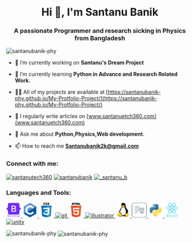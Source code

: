<h1 align="center">Hi 👋, I'm Santanu Banik</h1>
<h3 align="center">A passionate Programmer and research sicking in Physics from Bangladesh</h3>

<p align="left"> <img src="https://komarev.com/ghpvc/?username=santanubanik-phy&label=Profile%20views&color=0e75b6&style=flat" alt="santanubanik-phy" /> </p>

- 🔭 I’m currently working on **Santanu's Dream Project**

- 🌱 I’m currently learning **Python in Advance and Research Related Work.**

- 👨‍💻 All of my projects are available at [https://santanubanik-phy.github.io/My-Protfolio-Project/](https://santanubanik-phy.github.io/My-Protfolio-Project/)

- 📝 I regularly write articles on [www.santanuetch360.com](www.santanuetch360.com)

- 💬 Ask me about **Python,Physics,Web development.**

- 📫 How to reach me **Santanubanik2k@gmail.com**

<h3 align="left">Connect with me:</h3>
<p align="left">
<a href="https://https://bd.linkedin.com/in/santanu-banik-a208651b2?challengeId=AQG0MAd6k0R9SQAAAZBdrnBSjNVJZK9hAMmqJL8X9jSp_xxdt8ts7U85JjfRkRVKDQK1Lko4jVL9vpnQAsDKtphtGoX8jX-B3g&submissionId=e62956d9-7619-dd17-d6cb-87025a03a132&challengeSource=AgFq5Ww3v06ogAAAAZBdrpb7vpLpfJr_62M3z9CGPu2Hzyan5dW9A1fJTJyZ1pg&challegeType=AgFGn-5ifadZdQAAAZBdrpb-JP60jqzrOGO7qWWgQWjNmbwhqaAaxW0&memberId=AgGiHKponTWJewAAAZBdrpcBSSCWlRVzQVofKfEHiDzsSSA&recognizeDevice=AgHA2GP-LblQkwAAAZBdrpcEXdLTQzL7mwKOqJA4EjyYcTe3oCl2" target="blank"><img align="center" src="https://raw.githubusercontent.com/rahuldkjain/github-profile-readme-generator/master/src/images/icons/Social/linked-in-alt.svg" alt="santanutech360" height="30" width="40" /></a>
<a href="https://fb.com/santanubanik" target="blank"><img align="center" src="https://raw.githubusercontent.com/rahuldkjain/github-profile-readme-generator/master/src/images/icons/Social/facebook.svg" alt="santanubanik" height="30" width="40" /></a>
<a href="https://instagram.com/_santanu_b/" target="blank"><img align="center" src="https://raw.githubusercontent.com/rahuldkjain/github-profile-readme-generator/master/src/images/icons/Social/instagram.svg" alt="_santanu_b" height="30" width="40" /></a>
</p>

<h3 align="left">Languages and Tools:</h3>
<p align="left"> <a href="https://getbootstrap.com" target="_blank" rel="noreferrer"> <img src="https://raw.githubusercontent.com/devicons/devicon/master/icons/bootstrap/bootstrap-plain-wordmark.svg" alt="bootstrap" width="40" height="40"/> </a> <a href="https://www.cprogramming.com/" target="_blank" rel="noreferrer"> <img src="https://raw.githubusercontent.com/devicons/devicon/master/icons/c/c-original.svg" alt="c" width="40" height="40"/> </a> <a href="https://www.w3schools.com/css/" target="_blank" rel="noreferrer"> <img src="https://raw.githubusercontent.com/devicons/devicon/master/icons/css3/css3-original-wordmark.svg" alt="css3" width="40" height="40"/> </a> <a href="https://git-scm.com/" target="_blank" rel="noreferrer"> <img src="https://www.vectorlogo.zone/logos/git-scm/git-scm-icon.svg" alt="git" width="40" height="40"/> </a> <a href="https://www.w3.org/html/" target="_blank" rel="noreferrer"> <img src="https://raw.githubusercontent.com/devicons/devicon/master/icons/html5/html5-original-wordmark.svg" alt="html5" width="40" height="40"/> </a> <a href="https://www.adobe.com/in/products/illustrator.html" target="_blank" rel="noreferrer"> <img src="https://www.vectorlogo.zone/logos/adobe_illustrator/adobe_illustrator-icon.svg" alt="illustrator" width="40" height="40"/> </a> <a href="https://www.linux.org/" target="_blank" rel="noreferrer"> <img src="https://raw.githubusercontent.com/devicons/devicon/master/icons/linux/linux-original.svg" alt="linux" width="40" height="40"/> </a> <a href="https://www.photoshop.com/en" target="_blank" rel="noreferrer"> <img src="https://raw.githubusercontent.com/devicons/devicon/master/icons/photoshop/photoshop-line.svg" alt="photoshop" width="40" height="40"/> </a> <a href="https://www.python.org" target="_blank" rel="noreferrer"> <img src="https://raw.githubusercontent.com/devicons/devicon/master/icons/python/python-original.svg" alt="python" width="40" height="40"/> </a> <a href="https://reactjs.org/" target="_blank" rel="noreferrer"> <img src="https://raw.githubusercontent.com/devicons/devicon/master/icons/react/react-original-wordmark.svg" alt="react" width="40" height="40"/> </a> <a href="https://unity.com/" target="_blank" rel="noreferrer"> <img src="https://www.vectorlogo.zone/logos/unity3d/unity3d-icon.svg" alt="unity" width="40" height="40"/> </a> </p>

<p><img align="left" src="https://github-readme-stats.vercel.app/api/top-langs?username=santanubanik-phy&show_icons=true&locale=en&layout=compact" alt="santanubanik-phy" /></p>

<p>&nbsp;<img align="center" src="https://github-readme-stats.vercel.app/api?username=santanubanik-phy&show_icons=true&locale=en" alt="santanubanik-phy" /></p>
